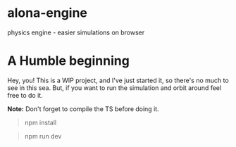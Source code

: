 # alona-engine
 physics engine - easier simulations on browser

# A Humble beginning
 Hey, you! 
 This is a WIP project, and I've just started it, so there's no much to see in this sea.
 But, if you want to run the simulation and orbit around feel free to do it.
 
 **Note:** Don't forget to compile the TS before doing it.
 > npm install
 
 > npm run dev
